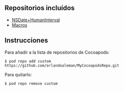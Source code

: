 ## Repositorios incluídos
* [NSDate+HumanInterval](https://github.com/orlandoaleman/NSDate-HumanInterval)
* [Macros](https://gist.github.com/orlandoaleman/5406358)

## Instrucciones
Para añadir a la lista de repositorios de Cocoapods:

`$ pod repo add custom https://github.com/orlandoaleman/MyCocoapodsRepo.git`

Para quitarlo:

`$ pod repo remove custom`
